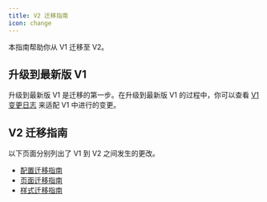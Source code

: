 ```yaml
---
title: V2 迁移指南
icon: change
---
```


本指南帮助你从 V1 迁移至 V2。

<!-- more -->

## 升级到最新版 V1

升级到最新版 V1 是迁移的第一步。在升级到最新版 V1 的过程中，你可以查看 [V1 变更日志](https://vuepress-theme-hope.github.io/v1/zh/changelog.html) 来适配 V1 中进行的变更。

## V2 迁移指南

以下页面分别列出了 V1 到 V2 之间发生的更改。

- [配置迁移指南](config.md)
- [页面迁移指南](page.md)
- [样式迁移指南](style.md)
